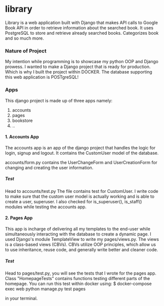 # library
Library is a web application built with Django that makes API calls to Google Book API in order to retrieve information about the searched book. It uses PostgreSQL to store and retrieve already searched books. Categorizes book and so much more.

### Nature of Project
My intention while programming is to showcase my python OOP and Django prowess. I wanted to make a Django project that is ready for production. Which is why I built the project within DOCKER. The database supporting this web application is POSTgreSQL!

### Apps
This django project is made up of three apps namely:
1. accounts
2. pages
3. bookstore
4. ..

#### 1. Accounts App
The accounts app is an app of the django project that handles the logic for login, signup and logout. It contains the CustomUser model of the database.

accounts/form.py contains the UserChangeForm and UserCreationForm for changing and creating the user information. 

##### Test
Head to accounts/test.py The file contains test for CustomUser. I write code to make sure that the custom user model is actually working and is able to create a user, superuser. I also checked for is_superuser(), is_staff() modules while testing the accounts app.


#### 2. Pages App
This app is incharge of delivering all my templates to the end-user while simultaneously interacting with the database to create a dynamic page. I used Django's module TemplateView to write my pages/views.py. The views is a class-based views (CBVs). CBVs utilize OOP principles, which allow us to use inheritance, reuse code, and generally write better and cleaner code.

##### Test
Head to pages/test.py, you will see the tests that I wrote for the pages app. Class "HomepageTests" contains functions testing different parts of the homepage. You can run this test within docker using: $ docker-compose exec web python manage.py test pages 

in your terminal.
